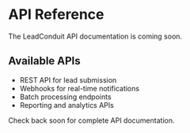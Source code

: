 # API Reference

The LeadConduit API documentation is coming soon.

## Available APIs

- REST API for lead submission
- Webhooks for real-time notifications
- Batch processing endpoints
- Reporting and analytics APIs

Check back soon for complete API documentation.